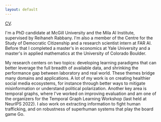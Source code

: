 ```yaml
---
layout: default
---
```

[CV](./CV.html).

I'm a PhD candidate at McGill University and the Mila AI Institute, supervised by Reihaneh Rabbany. I'm also a member of the Centre for the Study of Democratic Citizenship and a research scientist intern at FAR AI. Before that I completed a master's in economics at Yale University and a master's in applied mathematics at the University of Colorado Boulder.

My research centers on two topics: developing learning paradigms that can better leverage the full breadth of available data, and shrinking the performance gap between laboratory and real world. These themes bridge many domains and applications. A lot of my work is on creating healthier social media ecosystems, for instance through better ways to mitigate misinformation or understand political polarization. Another key area is temporal graphs, where I've worked on improving evaluation and am one of the organizers for the Temporal Graph Learning Workshop (last held at NeurIPS 2022). I also work on extracting information to fight human trafficking, and on robustness of superhuman systems that play the board game Go.
